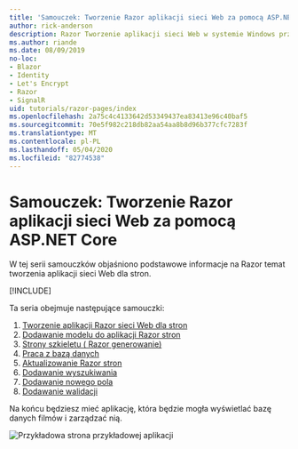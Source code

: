 ```yaml
---
title: 'Samouczek: Tworzenie Razor aplikacji sieci Web za pomocą ASP.NET Core'
author: rick-anderson
description: Razor Tworzenie aplikacji sieci Web w systemie Windows przy użyciu programu Visual Studio, ASP.NET Core i EF Core.
ms.author: riande
ms.date: 08/09/2019
no-loc:
- Blazor
- Identity
- Let's Encrypt
- Razor
- SignalR
uid: tutorials/razor-pages/index
ms.openlocfilehash: 2a75c4c4133642d53349437ea83413e96c40baf5
ms.sourcegitcommit: 70e5f982c218db82aa54aa8b8d96b377cfc7283f
ms.translationtype: MT
ms.contentlocale: pl-PL
ms.lasthandoff: 05/04/2020
ms.locfileid: "82774538"
---
```

# <a name="tutorial-create-a-razor-pages-web-app-with-aspnet-core"></a>Samouczek: Tworzenie Razor aplikacji sieci Web za pomocą ASP.NET Core

W tej serii samouczków objaśniono podstawowe informacje na Razor temat tworzenia aplikacji sieci Web dla stron. 

[!INCLUDE[](~/includes/advancedRP.md)]

Ta seria obejmuje następujące samouczki:

1. [Tworzenie aplikacji Razor sieci Web dla stron](xref:tutorials/razor-pages/razor-pages-start)
1. [Dodawanie modelu do aplikacji Razor stron](xref:tutorials/razor-pages/model)
1. [Strony szkieletu ( Razor generowanie)](xref:tutorials/razor-pages/page)
1. [Praca z bazą danych](xref:tutorials/razor-pages/sql)
1. [Aktualizowanie Razor stron](xref:tutorials/razor-pages/da1)
1. [Dodawanie wyszukiwania](xref:tutorials/razor-pages/search)
1. [Dodawanie nowego pola](xref:tutorials/razor-pages/new-field)
1. [Dodawanie walidacji](xref:tutorials/razor-pages/validation)

Na końcu będziesz mieć aplikację, która będzie mogła wyświetlać bazę danych filmów i zarządzać nią.

![Przykładowa strona przykładowej aplikacji](index/_static/sample-page.png)
